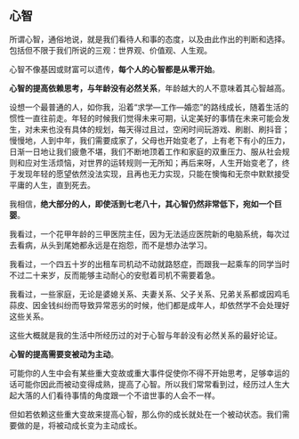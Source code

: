 ## 心智
所谓心智，通俗地说，就是我们看待人和事的态度，以及由此作出的判断和选择。包括但不限于我们所说的三观：世界观、价值观、人生观。

心智不像基因或财富可以遗传，**每个人的心智都是从零开始**。

**心智的提高依赖思考，与年龄没有必然关系**，年龄越大的人不意味着其心智越高。

设想一个最普通的人，如你我，沿着“求学—工作—婚恋”的路线成长，随着生活的惯性一直往前走。年轻的时候我们觉得未来可期，认定美好的事情在未来可能会发生，对未来也没有具体的规划，每天得过且过，空闲时间玩游戏、刷剧、刷抖音；慢慢地，人到中年，我们需要成家了，父母也开始变老了，上有老下有小的压力，日渐一日地让我们疲惫不堪，我们不断地顶着工作和家庭的双重压力、服从社会规则和应对生活烦恼，对世界的运转规则一无所知；再后来呀，人生开始变老了，终于发现年轻的愿望依然没法实现，且再也无力实现，只能在懊悔和无奈中默默接受平庸的人生，直到死去。

我相信，**绝大部分的人，即使活到七老八十，其心智仍然非常低下，宛如一个巨婴**。

我看过，一个花甲年龄的三甲医院主任，因为无法适应医院新的电脑系统，每次过去看病，从头到尾她都永远是在抱怨，而不是想办法学习。

我看过，一个四五十岁的出租车司机动不动就路怒症，而跟我一起乘车的同学当时不过二十来岁，反而能够主动耐心的安慰着司机不需要着急。

我看过，一些家庭，无论是婆媳关系、夫妻关系、父子关系、兄弟关系都或因鸡毛蒜皮、因金钱纠纷而导致异常恶劣的时候，他们都是成年人，却依然学不会处理好这些关系。

这些大概就是我的生活中所经历过的对于心智与年龄没有必然关系的最好论证。

**心智的提高需要变被动为主动**。

可能你的人生中会有某些重大变故或重大事件促使你不得不开始思考，足够幸运的话可能你因此而被动变得成熟，提高了心智。所以我们常常看到过，经历过人生大起大落的人们看待事情的角度跟一个不谙世事的人会不一样。

但如若依赖这些重大变故来提高心智，那么你的成长就处在一个被动状态。我们需要做的是，将被动成长变为主动成长。